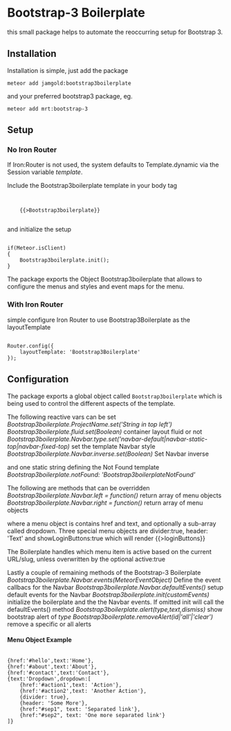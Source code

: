 # Bootstrap-3 Boilerplate

this small package helps to automate the reoccurring setup for Bootstrap 3.

## Installation

Installation is simple, just add the package

<code>meteor add jamgold:bootstrap3boilerplate</code>

and your preferred bootstrap3 package, eg.

<code>meteor add mrt:bootstrap-3</code>

## Setup

### No Iron Router

If Iron:Router is not used, the system defaults to Template.dynamic via the Session variable _template_.

Include the Bootstrap3boilerplate template in your body tag

<code>
    <body>
    {{>Bootstrap3boilerplate}}
    </body>
</code>

and initialize the setup

<code>
if(Meteor.isClient)
{
    Bootstrap3boilerplate.init();
}
</code>

The package exports the Object Bootstrap3boilerplate that allows to configure the menus and styles and event maps for the menu.

### With Iron Router

simple configure Iron Router to use Bootstrap3Boilerplate as the layoutTemplate

<code>
Router.config({
    layoutTemplate: 'Bootstrap3Boilerplate'
});
</code>

## Configuration

The package exports a global object called <code>Bootstrap3boilerplate</code> which is being used to control the different aspects of the template.

The following reactive vars can be set
*Bootstrap3boilerplate.ProjectName.set('String in top left')*
*Bootstrap3boilerplate.fluid.set(Boolean)* container layout fluid or not
*Bootstrap3boilerplate.Navbar.type.set('navbar-default|navbar-static-top|navbar-fixed-top)* set the template Navbar style
*Bootstrap3boilerplate.Navbar.inverse.set(Boolean)* Set Navbar inverse

and one static string defining the Not Found template
*Bootstrap3boilerplate.notFound: 'Bootstrap3boilerplateNotFound'*

The following are methods that can be overridden
*Bootstrap3boilerplate.Navbar.left = function()* return array of menu objects
*Bootstrap3boilerplate.Navbar.right = function()* return array of menu objects

where a menu object is contains href and text, and optionally a sub-array called dropdown. Three special menu objects are divider:true, header: 'Text' and showLoginButtons:true which will render {{>loginButtons}}

The Boilerplate handles which menu item is active based on the current URL/slug, unless overwritten by the optional active:true 

Lastly a couple of remaining methods of the Bootstrap-3 Boilerplate
*Bootstrap3boilerplate.Navbar.events(MeteorEventObject)* Define the event callbacs for the Navbar
*Bootstrap3boilerplate.Navbar.defaultEvents()* setup default events for the Navbar 
*Bootstrap3boilerplate.init(customEvents)* initialize the boilerplate and the the Navbar events. If omitted init will call the defaultEvents() method
*Bootstrap3boilerplate.alert(type,text,dismiss)* show bootstrap alert of _type_
*Bootstrap3boilerplate.removeAlert(id|'all'|'clear')* remove a specific or all alerts

#### Menu Object Example
<code>
{href:'#hello',text:'Home'},
{href:'#about',text:'About'},
{href:'#contact',text:'Contact'},
{text:'Dropdown',dropdown:[
    {href:'#action1',text: 'Action'},
    {href:'#action2',text: 'Another Action'},
    {divider: true},
    {header: 'Some More'},
    {href:"#sep1", text: 'Separated link'},
    {href:"#sep2", text: 'One more separated link'}
]}
</code>
